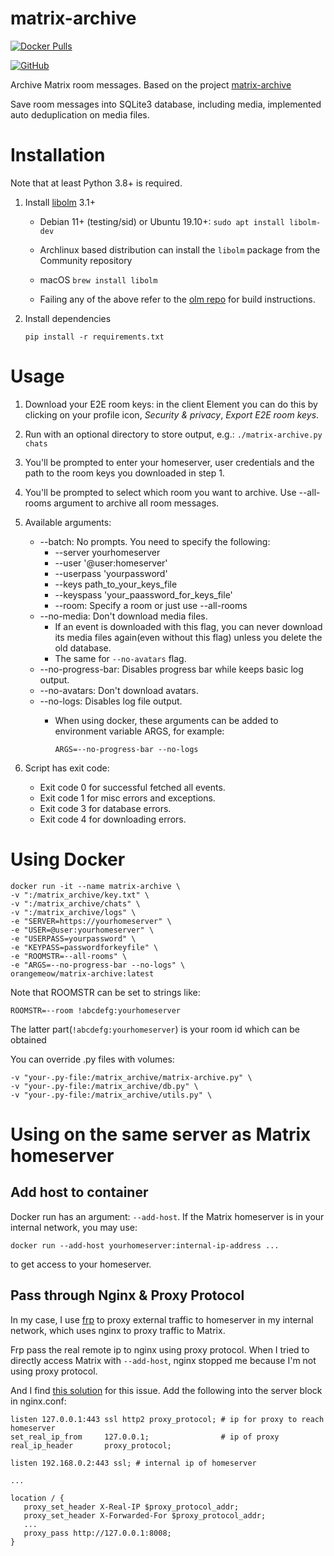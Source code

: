 # matrix-archive

[![Docker Pulls](https://img.shields.io/docker/pulls/orangemeow/matrix-archive.svg)](https://hub.docker.com/r/orangemeow/matrix-archive)

[![GitHub](https://img.shields.io/static/v1?style=for-the-badge&message=GitHub&color=181717&logo=GitHub&logoColor=FFFFFF&label=)](https://github.com/MeowOrange/matrix-archive)

Archive Matrix room messages. Based on the project [matrix-archive](https://github.com/russelldavies/matrix-archive)

Save room messages into SQLite3 database, including media, implemented auto deduplication on media files.

# Installation

Note that at least Python 3.8+ is required.

1. Install [libolm](https://gitlab.matrix.org/matrix-org/olm) 3.1+

    - Debian 11+ (testing/sid) or Ubuntu 19.10+: `sudo apt install libolm-dev`

    - Archlinux based distribution can install the `libolm` package from the Community repository

    - macOS `brew install libolm`

    - Failing any of the above refer to the [olm
      repo](https://gitlab.matrix.org/matrix-org/olm) for build instructions.

2. Install dependencies
    ```
    pip install -r requirements.txt
    ```

# Usage

1. Download your E2E room keys: in the client Element you can do this by
   clicking on your profile icon, _Security & privacy_, _Export E2E room keys_.

2. Run with an optional directory to store output, e.g.: `./matrix-archive.py chats`

3. You'll be prompted to enter your homeserver, user credentials and the path
   to the room keys you downloaded in step 1.

4. You'll be prompted to select which room you want to archive. Use --all-rooms argument to archive all room messages.

5. Available arguments:

   * --batch: No prompts. You need to specify the following:
      * --server yourhomeserver
      * --user '@user:homeserver'
      * --userpass 'yourpassword'
      * --keys path_to_your_keys_file
      * --keyspass 'your_paassword_for_keys_file'
      * --room: Specify a room or just use --all-rooms
   * --no-media: Don't download media files.
     * If an event is downloaded with this flag, you can never download its media files again(even without this flag) unless you delete the old database. 
     * The same for `--no-avatars` flag.
   * --no-progress-bar: Disables progress bar while keeps basic log output.
   * --no-avatars: Don't download avatars.
   * --no-logs: Disables log file output.
     * When using docker, these arguments can be added to environment variable ARGS, for example:

        ```
        ARGS=--no-progress-bar --no-logs
        ```
6. Script has exit code:
    * Exit code 0 for successful fetched all events.
    * Exit code 1 for misc errors and exceptions.
    * Exit code 3 for database errors.
    * Exit code 4 for downloading errors.

# Using Docker

```
docker run -it --name matrix-archive \
-v ":/matrix_archive/key.txt" \
-v ":/matrix_archive/chats" \
-v ":/matrix_archive/logs" \
-e "SERVER=https://yourhomeserver" \
-e "USER=@user:yourhomeserver" \
-e "USERPASS=yourpassword" \
-e "KEYPASS=passwordforkeyfile" \
-e "ROOMSTR=--all-rooms" \
-e "ARGS=--no-progress-bar --no-logs" \
orangemeow/matrix-archive:latest
```

Note that ROOMSTR can be set to strings like:
```
ROOMSTR=--room !abcdefg:yourhomeserver
```
The latter part(```!abcdefg:yourhomeserver```) is your room id which can be obtained

You can override .py files with volumes:
```
-v "your-.py-file:/matrix_archive/matrix-archive.py" \
-v "your-.py-file:/matrix_archive/db.py" \
-v "your-.py-file:/matrix_archive/utils.py" \
```

# Using on the same server as Matrix homeserver

## Add host to container

Docker run has an argument: ```--add-host```. If the Matrix homeserver is in your internal network, you may use:
```
docker run --add-host yourhomeserver:internal-ip-address ...
```
to get access to your homeserver.

## Pass through Nginx & Proxy Protocol

In my case, I use [frp](https://github.com/fatedier/frp) to proxy external traffic to homeserver in my internal network, which uses nginx to proxy traffic to Matrix. 

Frp pass the real remote ip to nginx using proxy protocol. When I tried to directly access Matrix with ```--add-host```, nginx stopped me because I'm not using proxy protocol.

And I find [this solution](https://serverfault.com/questions/958608/is-it-possible-to-configure-nginx-to-accept-requests-both-with-and-without-proxy) for this issue. Add the following into the server block in nginx.conf:

```
listen 127.0.0.1:443 ssl http2 proxy_protocol; # ip for proxy to reach homeserver
set_real_ip_from     127.0.0.1;                # ip of proxy
real_ip_header       proxy_protocol;

listen 192.168.0.2:443 ssl; # internal ip of homeserver

...

location / {
   proxy_set_header X-Real-IP $proxy_protocol_addr;
   proxy_set_header X-Forwarded-For $proxy_protocol_addr;
   ...
   proxy_pass http://127.0.0.1:8008;
}
```
